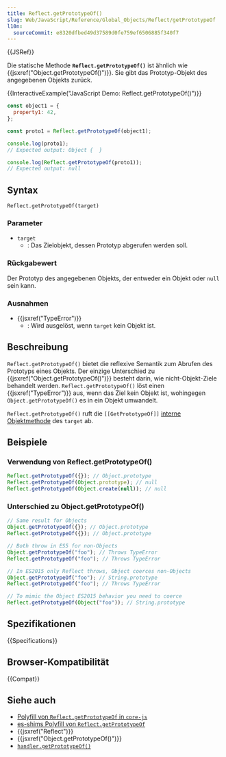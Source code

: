 ```yaml
---
title: Reflect.getPrototypeOf()
slug: Web/JavaScript/Reference/Global_Objects/Reflect/getPrototypeOf
l10n:
  sourceCommit: e8320dfbed49d37589d0fe759ef6506885f340f7
---
```


{{JSRef}}

Die statische Methode **`Reflect.getPrototypeOf()`** ist ähnlich wie {{jsxref("Object.getPrototypeOf()")}}. Sie gibt das Prototyp-Objekt des angegebenen Objekts zurück.

{{InteractiveExample("JavaScript Demo: Reflect.getPrototypeOf()")}}

```js interactive-example
const object1 = {
  property1: 42,
};

const proto1 = Reflect.getPrototypeOf(object1);

console.log(proto1);
// Expected output: Object {  }

console.log(Reflect.getPrototypeOf(proto1));
// Expected output: null
```

## Syntax

```js-nolint
Reflect.getPrototypeOf(target)
```

### Parameter

- `target`
  - : Das Zielobjekt, dessen Prototyp abgerufen werden soll.

### Rückgabewert

Der Prototyp des angegebenen Objekts, der entweder ein Objekt oder `null` sein kann.

### Ausnahmen

- {{jsxref("TypeError")}}
  - : Wird ausgelöst, wenn `target` kein Objekt ist.

## Beschreibung

`Reflect.getPrototypeOf()` bietet die reflexive Semantik zum Abrufen des Prototyps eines Objekts. Der einzige Unterschied zu {{jsxref("Object.getPrototypeOf()")}} besteht darin, wie nicht-Objekt-Ziele behandelt werden. `Reflect.getPrototypeOf()` löst einen {{jsxref("TypeError")}} aus, wenn das Ziel kein Objekt ist, wohingegen `Object.getPrototypeOf()` es in ein Objekt umwandelt.

`Reflect.getPrototypeOf()` ruft die `[[GetPrototypeOf]]` [interne Objektmethode](/de/docs/Web/JavaScript/Reference/Global_Objects/Proxy#object_internal_methods) des `target` ab.

## Beispiele

### Verwendung von Reflect.getPrototypeOf()

```js
Reflect.getPrototypeOf({}); // Object.prototype
Reflect.getPrototypeOf(Object.prototype); // null
Reflect.getPrototypeOf(Object.create(null)); // null
```

### Unterschied zu Object.getPrototypeOf()

```js
// Same result for Objects
Object.getPrototypeOf({}); // Object.prototype
Reflect.getPrototypeOf({}); // Object.prototype

// Both throw in ES5 for non-Objects
Object.getPrototypeOf("foo"); // Throws TypeError
Reflect.getPrototypeOf("foo"); // Throws TypeError

// In ES2015 only Reflect throws, Object coerces non-Objects
Object.getPrototypeOf("foo"); // String.prototype
Reflect.getPrototypeOf("foo"); // Throws TypeError

// To mimic the Object ES2015 behavior you need to coerce
Reflect.getPrototypeOf(Object("foo")); // String.prototype
```

## Spezifikationen

{{Specifications}}

## Browser-Kompatibilität

{{Compat}}

## Siehe auch

- [Polyfill von `Reflect.getPrototypeOf` in `core-js`](https://github.com/zloirock/core-js#ecmascript-reflect)
- [es-shims Polyfill von `Reflect.getPrototypeOf`](https://www.npmjs.com/package/reflect.getprototypeof)
- {{jsxref("Reflect")}}
- {{jsxref("Object.getPrototypeOf()")}}
- [`handler.getPrototypeOf()`](/de/docs/Web/JavaScript/Reference/Global_Objects/Proxy/Proxy/getPrototypeOf)
